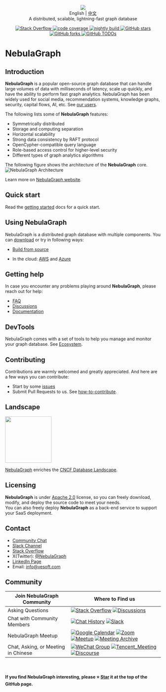 <p align="center">
  <img src="https://docs-cdn.nebula-graph.com.cn/figures/nebularepo-logo-new.png"/>
  <br> English | <a href="README-CN.md">中文</a>
  <br>A distributed, scalable, lightning-fast graph database<br>
</p>
<p align="center">
  <a href="https://stackoverflow.com/questions/tagged/nebula-graph">
      <img src="https://img.shields.io/badge/Stack%20Overflow-nebula--graph-orange" alt="Stack Overflow" />
  </a>
  <a href="https://app.codecov.io/gh/vesoft-inc/nebula">
    <img src="https://codecov.io/github/vesoft-inc/nebula/coverage.svg?branch=master" alt="code coverage"/>
  </a>
  <a href="https://github.com/vesoft-inc/nebula/actions?workflow=nightly">
    <img src="https://github.com/vesoft-inc/nebula/workflows/nightly/badge.svg" alt="nightly build"/>
  </a>
  <a href="https://github.com/vesoft-inc/nebula/stargazers">
      <img src="https://img.shields.io/github/stars/vesoft-inc/nebula" alt="GitHub stars" />
  </a>
  <a href="https://github.com/vesoft-inc/nebula/network/members">
      <img src="https://img.shields.io/github/forks/vesoft-inc/nebula" alt="GitHub forks" />
  </a>
  <a href="https://todos.tickgit.com/browse?repo=github.com/vesoft-inc/nebula">
      <img src="https://img.shields.io/endpoint?url=https://todos.tickgit.com/badge?repo=github.com/vesoft-inc/nebula" alt="GitHub TODOs" />
  </a>
  <br>
</p>


# NebulaGraph

## Introduction

**NebulaGraph** is a popular open-source graph database that can handle large volumes of data with milliseconds of latency, scale up quickly, and have the ability to perform fast graph analytics. NebulaGraph has been widely used for social media, recommendation systems, knowledge graphs, security, capital flows, AI, etc. See [our users](https://nebula-graph.io/cases).

The following lists some of **NebulaGraph** features:

* Symmetrically distributed
* Storage and computing separation
* Horizontal scalability
* Strong data consistency by RAFT protocol
* OpenCypher-compatible query language
* Role-based access control for higher-level security
* Different types of graph analytics algorithms

The following figure shows the architecture of the **NebulaGraph** core.
![NebulaGraph Architecture](https://docs-cdn.nebula-graph.com.cn/figures/nebula-graph-architecture_3.png)

Learn more on [NebulaGraph website](https://nebula-graph.io/).
<!--
## Notice of Release

NebulaGraph used to be split into three repositories: [Nebula-Graph](https://github.com/vesoft-inc/nebula-graph), [Nebula-Storage,](https://github.com/vesoft-inc/nebula-storage) and [Nebula-Common](https://github.com/vesoft-inc/nebula-common) for versions between v2.0.0 and v2.5.x, which will be archived.

The one and only codebase of NebulaGraph is now [github.com/vesoft-inc/nebula](https://github.com/vesoft-inc/nebula), as it's back to mono-repo since v2.6.0.

Please check the latest release via the documentation: https://docs.nebula-graph.io/.


NebulaGraph 1.x is not actively maintained. Please move to NebulaGraph 2.x.  <br/>
The data format, rpc protocols, clients, etc. are not compatible between NebulaGraph v1.x and v2.x,  but we do offer [upgrade guide](https://docs.nebula-graph.io/2.5.0/4.deployment-and-installation/3.upgrade-nebula-graph/upgrade-nebula-graph-to-250/).

To use the stable release, see [NebulaGraph 1.0](https://github.com/vesoft-inc/nebula).


## Roadmap

See our [Roadmap](https://github.com/vesoft-inc/nebula/wiki/Nebula-Graph-Roadmap-2020) for what's coming soon in **NebulaGraph**.
-->

## Quick start

Read the [getting started](https://docs.nebula-graph.io/3.6.0/2.quick-start/1.quick-start-workflow/) docs for a quick start.

## Using NebulaGraph

NebulaGraph is a distributed graph database with multiple components. You can [download](https://www.nebula-graph.io/download) or try in following ways:

- [Build from source](https://docs.nebula-graph.io/3.3.0/4.deployment-and-installation/2.compile-and-install-nebula-graph/1.install-nebula-graph-by-compiling-the-source-code/)

- In the cloud: [AWS](https://docs.nebula-graph.io/3.1.3/nebula-cloud/nebula-cloud-on-aws/1.aws-overview/) and [Azure](https://docs.nebula-graph.io/3.1.3/nebula-cloud/nebula-cloud-on-azure/azure-self-managed/1.azure-overview/)
  
## Getting help

In case you encounter any problems playing around **NebulaGraph**, please reach out for help:
* [FAQ](https://docs.nebula-graph.io/3.6.0/20.appendix/0.FAQ/)
* [Discussions](https://github.com/vesoft-inc/nebula/discussions)
* [Documentation](https://docs.nebula-graph.io/)

## DevTools

NebulaGraph comes with a set of tools to help you manage and monitor your graph database. See [Ecosystem](https://docs.nebula-graph.io/3.6.0/20.appendix/6.eco-tool-version/).

## Contributing

Contributions are warmly welcomed and greatly appreciated. And here are a few ways you can contribute:

* Start by some [issues](https://github.com/vesoft-inc/nebula/issues)
* Submit Pull Requests to us. See [how-to-contribute](https://docs.nebula-graph.io/master/15.contribution/how-to-contribute/).

## Landscape

<p align="left">
<img src="https://landscape.cncf.io/images/cncf-landscape-horizontal-color.svg" width="150">
<br />

[NebulaGraph](https://landscape.cncf.io/?item=app-definition-and-development--database--nebulagraph) enriches the [CNCF Database Landscape](https://landscape.cncf.io/?group=projects-and-products&view-mode=card#app-definition-and-development--database).
</p>

## Licensing

**NebulaGraph** is under [Apache 2.0](https://www.apache.org/licenses/LICENSE-2.0) license, so you can freely download, modify, and deploy the source code to meet your needs.  <br/>
You can also freely deploy **NebulaGraph** as a back-end service to support your SaaS deployment.

## Contact

* [Community Chat](https://community-chat.nebula-graph.io/)
* [Slack Channel](https://join.slack.com/t/nebulagraph/shared_invite/zt-7ybejuqa-NCZBroh~PCh66d9kOQj45g)
* [Stack Overflow](https://stackoverflow.com/questions/tagged/nebula-graph)
* X(Twitter): [@NebulaGraph](https://twitter.com/NebulaGraph)
* [LinkedIn Page](https://www.linkedin.com/company/nebula-graph/)
* Email: info@vesoft.com

## Community

| Join NebulaGraph Community          | Where to Find us                                             |
| ----------------------------------- | ------------------------------------------------------------ |
| Asking Questions                    | [![Stack Overflow](https://img.shields.io/badge/Stack%20Overflow-nebula--graph-orange?style=for-the-badge&logo=stack-overflow&logoColor=white)](https://stackoverflow.com/questions/tagged/nebula-graph) [![Discussions](https://img.shields.io/badge/GitHub_Discussion-000000?style=for-the-badge&logo=github&logoColor=white)](https://github.com/vesoft-inc/nebula/discussions) |
| Chat with Community Members         | [![Chat History](https://img.shields.io/badge/Community%20Chat-000000?style=for-the-badge&logo=discord&logoColor=white)](https://community-chat.nebula-graph.io/) [![Slack](https://img.shields.io/badge/Slack-9F2B68?style=for-the-badge&logo=slack&logoColor=white)](https://join.slack.com/t/nebulagraph/shared_invite/zt-7ybejuqa-NCZBroh~PCh66d9kOQj45g) |
| NebulaGraph Meetup                  | [![Google Calendar](https://img.shields.io/badge/Calander-4285F4?style=for-the-badge&logo=google&logoColor=white)](https://calendar.google.com/calendar/u/0?cid=Z29mbGttamM3ZTVlZ2hpazI2cmNlNXVnZThAZ3JvdXAuY2FsZW5kYXIuZ29vZ2xlLmNvbQ)  [![Zoom](https://img.shields.io/badge/Zoom-2D8CFF?style=for-the-badge&logo=zoom&logoColor=white)](https://us02web.zoom.us/meeting/register/tZ0rcuypqDMvGdLuIm4VprTlx96wrEf062SH) [![Meetup](https://img.shields.io/badge/Meetup-FF0000?style=for-the-badge&logo=meetup&logoColor=white)](https://www.meetup.com/nebulagraph/events/) [![Meeting Archive](https://img.shields.io/badge/Meeting_Archive-808080?style=for-the-badge&logo=readthedocs&logoColor=white)](https://github.com/vesoft-inc/nebula-community/wiki) |
| Chat, Asking, or Meeting in Chinese | [![WeChat Group](https://img.shields.io/badge/WeChat_Group-000000?style=for-the-badge&logo=wechat)](https://wj.qq.com/s2/8321168/8e2f/) [![Tencent_Meeting](https://img.shields.io/badge/腾讯会议-2D8CFF?style=for-the-badge&logo=googlemeet&logoColor=white)](https://meeting.tencent.com/dm/F8NX1aRZ8PQv) [![Discourse](https://img.shields.io/badge/中文论坛-4285F4?style=for-the-badge&logo=discourse&logoColor=white)](https://discuss.nebula-graph.com.cn/) |

<br />

#### If you find NebulaGraph interesting, please ⭐️ [Star](https://github.com/vesoft-inc/nebula) it at the top of the GitHub page.

